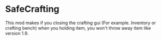 # SafeCrafting
This mod makes if you closing the crafting gui (For example. Inventory or crafting bench) when you holding item, you won't throw away item like version 1.9.
